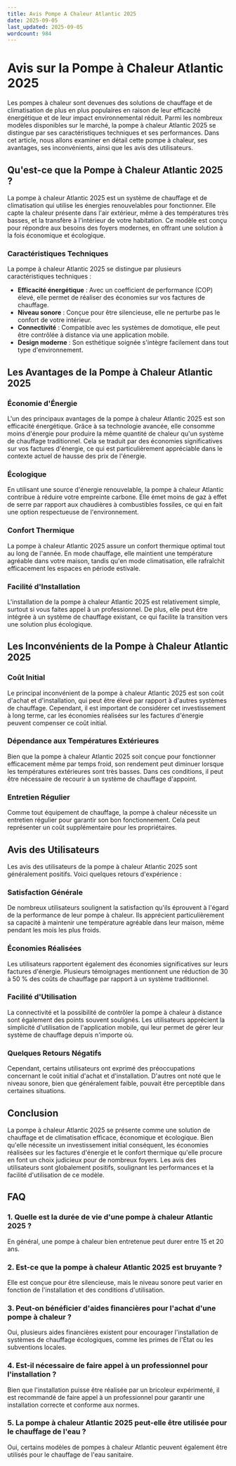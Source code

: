 ```yaml
---
title: Avis Pompe A Chaleur Atlantic 2025
date: 2025-09-05
last_updated: 2025-09-05
wordcount: 984
---
```


# Avis sur la Pompe à Chaleur Atlantic 2025

Les pompes à chaleur sont devenues des solutions de chauffage et de climatisation de plus en plus populaires en raison de leur efficacité énergétique et de leur impact environnemental réduit. Parmi les nombreux modèles disponibles sur le marché, la pompe à chaleur Atlantic 2025 se distingue par ses caractéristiques techniques et ses performances. Dans cet article, nous allons examiner en détail cette pompe à chaleur, ses avantages, ses inconvénients, ainsi que les avis des utilisateurs.

## Qu'est-ce que la Pompe à Chaleur Atlantic 2025 ?

La pompe à chaleur Atlantic 2025 est un système de chauffage et de climatisation qui utilise les énergies renouvelables pour fonctionner. Elle capte la chaleur présente dans l'air extérieur, même à des températures très basses, et la transfère à l'intérieur de votre habitation. Ce modèle est conçu pour répondre aux besoins des foyers modernes, en offrant une solution à la fois économique et écologique.

### Caractéristiques Techniques

La pompe à chaleur Atlantic 2025 se distingue par plusieurs caractéristiques techniques :

- **Efficacité énergétique** : Avec un coefficient de performance (COP) élevé, elle permet de réaliser des économies sur vos factures de chauffage.
- **Niveau sonore** : Conçue pour être silencieuse, elle ne perturbe pas le confort de votre intérieur.
- **Connectivité** : Compatible avec les systèmes de domotique, elle peut être contrôlée à distance via une application mobile.
- **Design moderne** : Son esthétique soignée s'intègre facilement dans tout type d'environnement.

## Les Avantages de la Pompe à Chaleur Atlantic 2025

### Économie d'Énergie

L'un des principaux avantages de la pompe à chaleur Atlantic 2025 est son efficacité énergétique. Grâce à sa technologie avancée, elle consomme moins d'énergie pour produire la même quantité de chaleur qu'un système de chauffage traditionnel. Cela se traduit par des économies significatives sur vos factures d'énergie, ce qui est particulièrement appréciable dans le contexte actuel de hausse des prix de l'énergie.

### Écologique

En utilisant une source d'énergie renouvelable, la pompe à chaleur Atlantic contribue à réduire votre empreinte carbone. Elle émet moins de gaz à effet de serre par rapport aux chaudières à combustibles fossiles, ce qui en fait une option respectueuse de l'environnement.

### Confort Thermique

La pompe à chaleur Atlantic 2025 assure un confort thermique optimal tout au long de l'année. En mode chauffage, elle maintient une température agréable dans votre maison, tandis qu'en mode climatisation, elle rafraîchit efficacement les espaces en période estivale.

### Facilité d'Installation

L'installation de la pompe à chaleur Atlantic 2025 est relativement simple, surtout si vous faites appel à un professionnel. De plus, elle peut être intégrée à un système de chauffage existant, ce qui facilite la transition vers une solution plus écologique.

## Les Inconvénients de la Pompe à Chaleur Atlantic 2025

### Coût Initial

Le principal inconvénient de la pompe à chaleur Atlantic 2025 est son coût d'achat et d'installation, qui peut être élevé par rapport à d'autres systèmes de chauffage. Cependant, il est important de considérer cet investissement à long terme, car les économies réalisées sur les factures d'énergie peuvent compenser ce coût initial.

### Dépendance aux Températures Extérieures

Bien que la pompe à chaleur Atlantic 2025 soit conçue pour fonctionner efficacement même par temps froid, son rendement peut diminuer lorsque les températures extérieures sont très basses. Dans ces conditions, il peut être nécessaire de recourir à un système de chauffage d'appoint.

### Entretien Régulier

Comme tout équipement de chauffage, la pompe à chaleur nécessite un entretien régulier pour garantir son bon fonctionnement. Cela peut représenter un coût supplémentaire pour les propriétaires.

## Avis des Utilisateurs

Les avis des utilisateurs de la pompe à chaleur Atlantic 2025 sont généralement positifs. Voici quelques retours d'expérience :

### Satisfaction Générale

De nombreux utilisateurs soulignent la satisfaction qu'ils éprouvent à l'égard de la performance de leur pompe à chaleur. Ils apprécient particulièrement sa capacité à maintenir une température agréable dans leur maison, même pendant les mois les plus froids.

### Économies Réalisées

Les utilisateurs rapportent également des économies significatives sur leurs factures d'énergie. Plusieurs témoignages mentionnent une réduction de 30 à 50 % des coûts de chauffage par rapport à un système traditionnel.

### Facilité d'Utilisation

La connectivité et la possibilité de contrôler la pompe à chaleur à distance sont également des points souvent soulignés. Les utilisateurs apprécient la simplicité d'utilisation de l'application mobile, qui leur permet de gérer leur système de chauffage depuis n'importe où.

### Quelques Retours Négatifs

Cependant, certains utilisateurs ont exprimé des préoccupations concernant le coût initial d'achat et d'installation. D'autres ont noté que le niveau sonore, bien que généralement faible, pouvait être perceptible dans certaines situations.

## Conclusion

La pompe à chaleur Atlantic 2025 se présente comme une solution de chauffage et de climatisation efficace, économique et écologique. Bien qu'elle nécessite un investissement initial conséquent, les économies réalisées sur les factures d'énergie et le confort thermique qu'elle procure en font un choix judicieux pour de nombreux foyers. Les avis des utilisateurs sont globalement positifs, soulignant les performances et la facilité d'utilisation de ce modèle.

## FAQ

### 1. Quelle est la durée de vie d'une pompe à chaleur Atlantic 2025 ?

En général, une pompe à chaleur bien entretenue peut durer entre 15 et 20 ans.

### 2. Est-ce que la pompe à chaleur Atlantic 2025 est bruyante ?

Elle est conçue pour être silencieuse, mais le niveau sonore peut varier en fonction de l'installation et des conditions d'utilisation.

### 3. Peut-on bénéficier d'aides financières pour l'achat d'une pompe à chaleur ?

Oui, plusieurs aides financières existent pour encourager l'installation de systèmes de chauffage écologiques, comme les primes de l'État ou les subventions locales.

### 4. Est-il nécessaire de faire appel à un professionnel pour l'installation ?

Bien que l'installation puisse être réalisée par un bricoleur expérimenté, il est recommandé de faire appel à un professionnel pour garantir une installation correcte et conforme aux normes.

### 5. La pompe à chaleur Atlantic 2025 peut-elle être utilisée pour le chauffage de l'eau ?

Oui, certains modèles de pompes à chaleur Atlantic peuvent également être utilisés pour le chauffage de l'eau sanitaire.